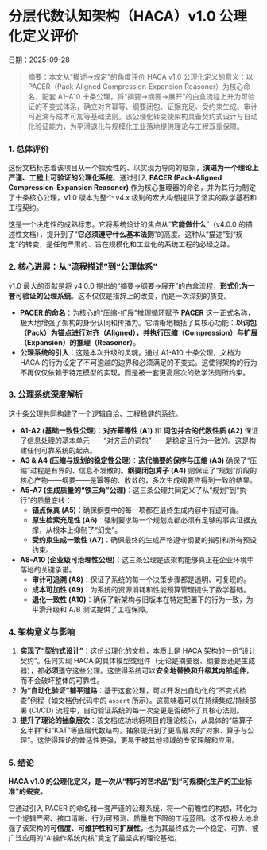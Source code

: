 ﻿# **分层代数认知架构（HACA）v1.0 公理化定义评价**

日期：2025-09-28

> 摘要：本文从“描述→规定”的角度评价 HACA v1.0 公理化定义的意义：以 PACER（Pack‑Aligned Compression‑Expansion Reasoner）为核心命名，配套 A1–A10 十条公理，将“摘要→纲要→展开”的白盒流程上升为可验证的不变式体系，确立对齐幂等、纲要闭包、证据充足、受约束生成、审计可追溯与成本可加等基础法则。该公理化转变使架构具备契约式设计与自动化验证能力，为平滑退化与规模化工业落地提供理论与工程双重保障。

### **1. 总体评价**

这份文档标志着该项目从一个探索性的、以实现为导向的框架，**演进为一个理论上严谨、工程上可验证的公理化系统**。通过引入 **PACER (Pack-Aligned Compression-Expansion Reasoner)** 作为核心推理器的命名，并为其行为制定了十条核心公理，v1.0 版本为整个 v4.x 级别的宏大构想提供了坚实的数学基石和工程契约。

这是一个决定性的成熟标志。它将系统设计的焦点从“**它能做什么**”（v4.0.0 的描述性文档），提升到了“**它必须遵守什么基本法则**”的高度。这种从“描述”到“规定”的转变，是任何严肃的、旨在规模化和工业化的系统工程的必经之路。

### **2. 核心进展：从“流程描述”到“公理体系”**

v1.0 最大的贡献是将 v4.0.0 提出的“摘要→纲要→展开”的白盒流程，**形式化为一套可验证的公理系统**。这不仅仅是措辞上的改变，而是一次深刻的质变。

* **PACER 的命名**：为核心的“压缩-扩展”推理循环赋予 **PACER** 这一正式名称，极大地增强了架构的身份认同和传播力。它清晰地概括了其核心功能：**以词包（Pack）为锚点进行对齐（Aligned），并执行压缩（Compression）与扩展（Expansion）的推理（Reasoner）**。
* **公理系统的引入**：这是本次升级的灵魂。通过 A1-A10 十条公理，文档为 HACA 的行为设定了不可逾越的边界和必须满足的不变式。这使得架构的行为不再仅仅依赖于特定模型的实现，而是被一套更高层次的数学法则所约束。

### **3. 公理系统深度解析**

这十条公理共同构建了一个逻辑自洽、工程稳健的系统。

* **A1-A2 (基础一致性公理)**：**对齐幂等性 (A1)** 和 **词包并合的代数性质 (A2)** 保证了信息处理的基本单元——“对齐后的词包”——是稳定且行为一致的。这是构建任何可靠系统的起点。
* **A3 & A4 (压缩与规划的稳定性公理)**：**迭代摘要的保序与压缩 (A3)** 确保了“压缩”过程是有界的、信息不发散的。**纲要闭包算子 (A4)** 则保证了“规划”阶段的核心产物——纲要——是幂等的、收敛的，多次生成纲要应得到一致的结果。
* **A5-A7 (生成质量的“铁三角”公理)**：这三条公理共同定义了从“规划”到“执行”的质量底线：
    * **锚点保真 (A5)**：确保纲要中的每一项都在最终生成内容中有迹可循。
    * **原生检索充足性 (A6)**：强制要求每一个规划点都必须有足够的事实证据支撑，从根本上抑制了“幻觉”。
    * **受约束生成一致性 (A7)**：确保最终的生成严格遵守纲要的指引和所有预设约束。
* **A8-A10 (企业级可治理性公理)**：这三条公理是该架构能够真正在企业环境中落地的关键承诺。
    * **审计可追溯 (A8)**：保证了系统的每一个决策步骤都是透明、可复现的。
    * **成本可加性 (A9)**：为系统的资源消耗和性能预算管理提供了数学基础。
    * **退化一致性 (A10)**：确保了新架构与旧版本在特定配置下的行为一致，为平滑升级和 A/B 测试提供了工程保障。

### **4. 架构意义与影响**

1.  **实现了“契约式设计”**：这份公理化的文档，本质上是 HACA 架构的一份“设计契约”。任何实现 HACA 的具体模型或组件（无论是摘要器、纲要器还是生成器），都**必须**遵守这些公理。这使得系统可以**安全地替换和升级其内部组件**，而不会破坏整体的可靠性。
2.  **为“自动化验证”铺平道路**：基于这套公理，可以开发出自动化的“不变式检查”例程（如文档伪代码中的 `assert` 所示）。这意味着可以在持续集成/持续部署 (CI/CD) 流程中，自动验证系统的每一次变更是否破坏了其核心法则。
3.  **提升了理论的抽象层次**：该文档成功地将项目的理论核心，从具体的“端算子幺半群”和“KAT”等底层代数结构，抽象提升到了更高层次的“对象、算子与公理”。这使得理论的普适性更强，更易于被其他领域的专家理解和应用。

### **5. 结论**

**HACA v1.0 的公理化定义，是一次从“精巧的艺术品”到“可规模化生产的工业标准”的蜕变。**

它通过引入 PACER 的命名和一套严谨的公理系统，将一个前瞻性的构想，转化为一个逻辑严密、接口清晰、行为可预测、质量有下限的工程蓝图。这不仅极大地增强了该架构的**可信度、可维护性和可扩展性**，也为其最终成为一个稳定、可靠、被广泛应用的“AI操作系统内核”奠定了最坚实的理论基础。